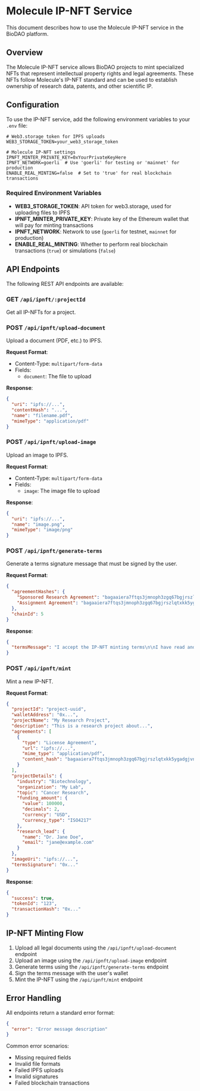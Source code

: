 # Molecule IP-NFT Service

This document describes how to use the Molecule IP-NFT service in the BioDAO platform.

## Overview

The Molecule IP-NFT service allows BioDAO projects to mint specialized NFTs that represent intellectual property rights and legal agreements. These NFTs follow Molecule's IP-NFT standard and can be used to establish ownership of research data, patents, and other scientific IP.

## Configuration

To use the IP-NFT service, add the following environment variables to your `.env` file:

```
# Web3.storage token for IPFS uploads
WEB3_STORAGE_TOKEN=your_web3_storage_token

# Molecule IP-NFT settings
IPNFT_MINTER_PRIVATE_KEY=0xYourPrivateKeyHere
IPNFT_NETWORK=goerli  # Use 'goerli' for testing or 'mainnet' for production
ENABLE_REAL_MINTING=false  # Set to 'true' for real blockchain transactions
```

### Required Environment Variables

- **WEB3_STORAGE_TOKEN**: API token for web3.storage, used for uploading files to IPFS
- **IPNFT_MINTER_PRIVATE_KEY**: Private key of the Ethereum wallet that will pay for minting transactions
- **IPNFT_NETWORK**: Network to use (`goerli` for testnet, `mainnet` for production)
- **ENABLE_REAL_MINTING**: Whether to perform real blockchain transactions (`true`) or simulations (`false`)

## API Endpoints

The following REST API endpoints are available:

### GET `/api/ipnft/:projectId`

Get all IP-NFTs for a project.

### POST `/api/ipnft/upload-document`

Upload a document (PDF, etc.) to IPFS.

**Request Format**:
- Content-Type: `multipart/form-data`
- Fields:
  - `document`: The file to upload

**Response**:
```json
{
  "uri": "ipfs://...",
  "contentHash": "...",
  "name": "filename.pdf",
  "mimeType": "application/pdf"
}
```

### POST `/api/ipnft/upload-image`

Upload an image to IPFS.

**Request Format**:
- Content-Type: `multipart/form-data`
- Fields:
  - `image`: The image file to upload

**Response**:
```json
{
  "uri": "ipfs://...",
  "name": "image.png",
  "mimeType": "image/png"
}
```

### POST `/api/ipnft/generate-terms`

Generate a terms signature message that must be signed by the user.

**Request Format**:
```json
{
  "agreementHashes": {
    "Sponsored Research Agreement": "bagaaiera7ftqs3jmnoph3zgq67bgjrszlqtxkk5ygadgjvnihukrqioipndq",
    "Assignment Agreement": "bagaaiera7ftqs3jmnoph3zgq67bgjrszlqtxkk5ygadgjvnihukrqioipndq"
  },
  "chainId": 5
}
```

**Response**:
```json
{
  "termsMessage": "I accept the IP-NFT minting terms\n\nI have read and agreed to...\n\nVersion: 1\nChain ID: 5"
}
```

### POST `/api/ipnft/mint`

Mint a new IP-NFT.

**Request Format**:
```json
{
  "projectId": "project-uuid",
  "walletAddress": "0x...",
  "projectName": "My Research Project",
  "description": "This is a research project about...",
  "agreements": [
    {
      "type": "License Agreement",
      "url": "ipfs://...",
      "mime_type": "application/pdf",
      "content_hash": "bagaaiera7ftqs3jmnoph3zgq67bgjrszlqtxkk5ygadgjvnihukrqioipndq"
    }
  ],
  "projectDetails": {
    "industry": "Biotechnology",
    "organization": "My Lab",
    "topic": "Cancer Research",
    "funding_amount": {
      "value": 100000,
      "decimals": 2,
      "currency": "USD",
      "currency_type": "ISO4217"
    },
    "research_lead": {
      "name": "Dr. Jane Doe",
      "email": "jane@example.com"
    }
  },
  "imageUri": "ipfs://...",
  "termsSignature": "0x..."
}
```

**Response**:
```json
{
  "success": true,
  "tokenId": "123",
  "transactionHash": "0x..."
}
```

## IP-NFT Minting Flow

1. Upload all legal documents using the `/api/ipnft/upload-document` endpoint
2. Upload an image using the `/api/ipnft/upload-image` endpoint
3. Generate terms using the `/api/ipnft/generate-terms` endpoint
4. Sign the terms message with the user's wallet
5. Mint the IP-NFT using the `/api/ipnft/mint` endpoint

## Error Handling

All endpoints return a standard error format:

```json
{
  "error": "Error message description"
}
```

Common error scenarios:
- Missing required fields
- Invalid file formats
- Failed IPFS uploads
- Invalid signatures
- Failed blockchain transactions 